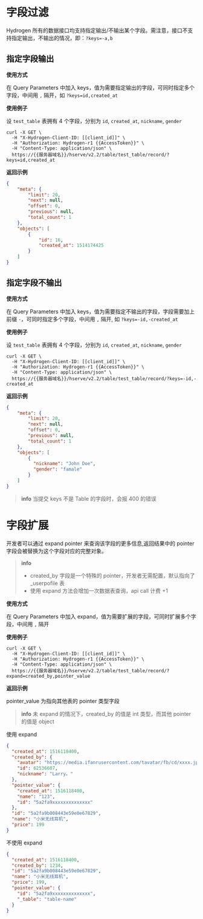 # 字段过滤

Hydrogen 所有的数据接口均支持指定输出/不输出某个字段。需注意，接口不支持指定输出，不输出的情况，即：`?keys=-a,b`

## 指定字段输出

**使用方式**

在 Query Parameters 中加入 keys，值为需要指定输出的字段，可同时指定多个字段，中间用 `,` 隔开，如 `?keys=id,created_at`

**使用例子**

设 `test_table` 表拥有 4 个字段，分别为 `id`, `created_at`, `nickname`, `gender` 

```shell
curl -X GET \
  -H "X-Hydrogen-Client-ID: [[client_id]]" \
  -H "Authorization: Hydrogen-r1 {{AccessToken}}" \
  -H "Content-Type: application/json" \
  https://{{服务器域名}}/hserve/v2.2/table/test_table/record/?keys=id,created_at
```

**返回示例**

```json
{
    "meta": {
        "limit": 20,
        "next": null,
        "offset": 0,
        "previous": null,
        "total_count": 1
    },
    "objects": [
        {
            "id": 16,
            "created_at": 1514174425
        }
    ]
}
```

## 指定字段不输出

**使用方式**

在 Query Parameters 中加入 keys，值为需要指定不输出的字段，字段需要加上前缀 `-`，可同时指定多个字段，中间用 `,` 隔开, 如 `?keys=-id,-created_at`

**使用例子**

设 `test_table` 表拥有 4 个字段，分别为 `id`, `created_at`, `nickname`, `gender` 

```shell
curl -X GET \
  -H "X-Hydrogen-Client-ID: [[client_id]]" \
  -H "Authorization: Hydrogen-r1 {{AccessToken}}" \
  -H "Content-Type: application/json" \
  https://{{服务器域名}}/hserve/v2.2/table/test_table/record/?keys=-id,-created_at
```

**返回示例**

```json
{
    "meta": {
        "limit": 20,
        "next": null,
        "offset": 0,
        "previous": null,
        "total_count": 1
    },
    "objects": [
        {
          "nickname": "John Doe",
          "gender": "famale"
        }
    ]
}
```

> **info**
> 当提交 keys 不是 Table 的字段时，会报 400 的错误

# 字段扩展

开发者可以通过 expand pointer 来查询该字段的更多信息,返回结果中的 pointer 字段会被替换为这个字段对应的完整对象。

> **info**
> - created_by 字段是一个特殊的 pointer，开发者无需配置，默认指向了 _userpofile 表
> - 使用 expand 方法会增加一次数据表查询，api call 计费 +1

**使用方式**

在 Query Parameters 中加入 expand，值为需要扩展的字段，可同时扩展多个字段，中间用 `,` 隔开

**使用例子**

```shell
curl -X GET \
  -H "X-Hydrogen-Client-ID: [[client_id]]" \
  -H "Authorization: Hydrogen-r1 {{AccessToken}}" \
  -H "Content-Type: application/json" \
  https://{{服务器域名}}/hserve/v2.2/table/test_table/record/?expand=created_by,pointer_value
```

**返回示例**

pointer_value 为指向其他表的 pointer 类型字段

> **info**
> 未 expand 的情况下，created_by 的值是 int 类型，而其他 pointer 的值是 object

使用 expand
```json
{
  "created_at": 1516118400,
  "created_by": {
    "avatar": "https://media.ifanrusercontent.com/tavatar/fb/cd/xxxx.jpg",
    "id": 62536607,
    "nickname": "Larry。"
  },
  "pointer_value": {
    "created_at": 1516118400,
    "name": "123",
    "id": "5a2fa9xxxxxxxxxxxxxx"
  },
  "id": "5a2fa9b008443e59e0e67829",
  "name": "小米无线耳机",
  "price": 199
}
```

不使用 expand
```json
{
  "created_at": 1516118400,
  "created_by": 1234,
  "id": "5a2fa9b008443e59e0e67829",
  "name": "小米无线耳机",
  "price": 199,
  "pointer_value": {
    "id": "5a2fa9xxxxxxxxxxxxxx",
    "_table": "table-name"
  }
}
```
